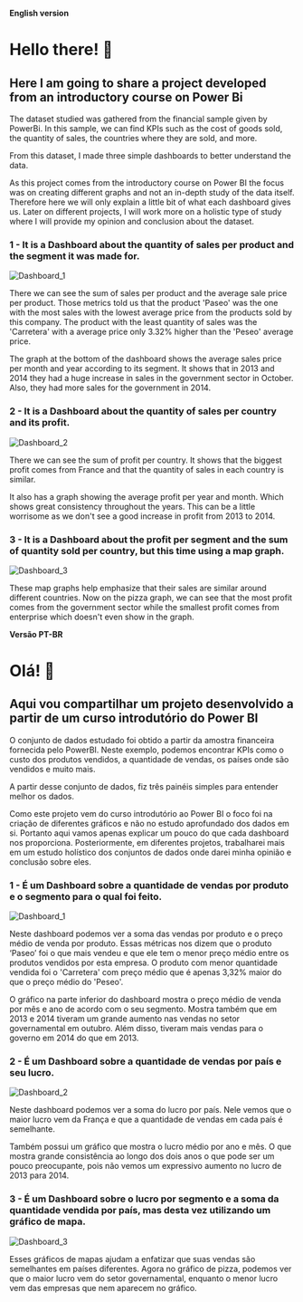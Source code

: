 **English version**

# Hello there! 👋

## Here I am going to share a project developed from an introductory course on Power Bi

The dataset studied was gathered from the financial sample given by PowerBi. In this sample, we can find KPIs such as the cost of goods sold, the quantity of sales, the countries where they are sold, and more.

From this dataset, I made three simple dashboards to better understand the data.

As this project comes from the introductory course on Power BI the focus was on creating different graphs and not an in-depth study of the data itself. Therefore here we will only explain a little bit of what each dashboard gives us. Later on different projects, I will work more on a holistic type of study where I will provide my opinion and conclusion about the dataset.

### 1 - It is a Dashboard about the quantity of sales per product and the segment it was made for. 

![Dashboard_1](https://github.com/user-attachments/assets/13ca4034-b75e-4c3b-892c-f09431e743e8)

There we can see the sum of sales per product and the average sale price per product. Those metrics told us that the product 'Paseo' was the one with the most sales with the lowest average price from the products sold by this company. The product with the least quantity of sales was the 'Carretera' with a average price only 3.32% higher than the 'Peseo' average price. 

The graph at the bottom of the dashboard shows the average sales price per month and year according to its segment. It shows that in 2013 and 2014 they had a huge increase in sales in the government sector in October. Also, they had more sales for the government in 2014.

### 2 - It is a Dashboard about the quantity of sales per country and its profit.

![Dashboard_2](https://github.com/user-attachments/assets/82536dd3-de21-4a45-84f7-f80a6fd6f0b0)

There we can see the sum of profit per country. It shows that the biggest profit comes from France and that the quantity of sales in each country is similar.

It also has a graph showing the average profit per year and month. Which shows great consistency throughout the years. This can be a little worrisome as we don't see a good increase in profit from 2013 to 2014.

### 3 - It is a Dashboard about the profit per segment and the sum of quantity sold per country, but this time using a map graph.

![Dashboard_3](https://github.com/user-attachments/assets/cc50fbae-90a3-4e4e-9cd4-5d9a7b2d27cb)

These map graphs help emphasize that their sales are similar around different countries. Now on the pizza graph, we can see that the most profit comes from the government sector while the smallest profit comes from enterprise which doesn't even show in the graph.



**Versão PT-BR**

# Olá! 👋

## Aqui vou compartilhar um projeto desenvolvido a partir de um curso introdutório do Power BI

O conjunto de dados estudado foi obtido a partir da amostra financeira fornecida pelo PowerBI. Neste exemplo, podemos encontrar KPIs como o custo dos produtos vendidos, a quantidade de vendas, os países onde são vendidos e muito mais.

A partir desse conjunto de dados, fiz três painéis simples para entender melhor os dados.

Como este projeto vem do curso introdutório ao Power BI o foco foi na criação de diferentes gráficos e não no estudo aprofundado dos dados em si. Portanto aqui vamos apenas explicar um pouco do que cada dashboard nos proporciona. Posteriormente, em diferentes projetos, trabalharei mais em um estudo holístico dos conjuntos de dados onde darei minha opinião e conclusão sobre eles.

### 1 - É um Dashboard sobre a quantidade de vendas por produto e o segmento para o qual foi feito. 

![Dashboard_1](https://github.com/user-attachments/assets/13ca4034-b75e-4c3b-892c-f09431e743e8)

Neste dashboard podemos ver a soma das vendas por produto e o preço médio de venda por produto. Essas métricas nos dizem que o produto ‘Paseo’ foi o que mais vendeu e que ele tem o menor preço médio entre os produtos vendidos por esta empresa. O produto com menor quantidade vendida foi o 'Carretera' com preço médio que é apenas 3,32% maior do que o preço médio do 'Peseo'. 

O gráfico na parte inferior do dashboard mostra o preço médio de venda por mês e ano de acordo com o seu segmento. Mostra também que em 2013 e 2014 tiveram um grande aumento nas vendas no setor governamental em outubro. Além disso, tiveram mais vendas para o governo em 2014 do que em 2013.

### 2 - É um Dashboard sobre a quantidade de vendas por país e seu lucro.

![Dashboard_2](https://github.com/user-attachments/assets/82536dd3-de21-4a45-84f7-f80a6fd6f0b0)

Neste dashboard podemos ver a soma do lucro por país. Nele vemos que o maior lucro vem da França e que a quantidade de vendas em cada país é semelhante.

Também possui um gráfico que mostra o lucro médio por ano e mês. O que mostra grande consistência ao longo dos dois anos o que pode ser um pouco preocupante, pois não vemos um expressivo aumento no lucro de 2013 para 2014.

### 3 - É um Dashboard sobre o lucro por segmento e a soma da quantidade vendida por país, mas desta vez utilizando um gráfico de mapa.

![Dashboard_3](https://github.com/user-attachments/assets/cc50fbae-90a3-4e4e-9cd4-5d9a7b2d27cb)

Esses gráficos de mapas ajudam a enfatizar que suas vendas são semelhantes em países diferentes. Agora no gráfico de pizza, podemos ver que o maior lucro vem do setor governamental, enquanto o menor lucro vem das empresas que nem aparecem no gráfico.
